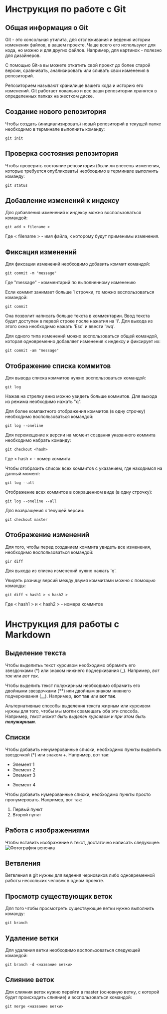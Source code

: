 # Инструкция по работе с Git

## Общая информация о Git

Git - это консольная утилита, для отслеживания и ведения истории изменения файлов, в вашем проекте. Чаще всего его используют для кода, но можно и для других файлов. Например, для картинок - полезно для дизайнеров.

С помощью Git-a вы можете откатить свой проект до более старой версии, сравнивать, анализировать или сливать свои изменения в репозиторий.

Репозиторием называют хранилище вашего кода и историю его изменений. Git работает локально и все ваши репозитории хранятся в определенных папках на жестком диске.

## Создание нового репозитория

Чтобы создать (инициализировать) новый репозиторий в текущей папке необходимо в терминале выполнить команду:

    git init

## Проверка состояния репозитория

Чтобы проверить состояние репозитория (были ли внесены изменения, которые требуется опубликовать) необходимо в терминале выполнить команду:

    git status

## Добавление изменений к индексу

Для добавления изменений к индексу можно воспользоваться командой:

    git add < filename >

Где < filename > - имя файла, к которому будут применимы изменения.

## Фиксация изменений

Для фиксации изменений необходимо добавить коммит командой:

    git commit -m "message"

Где "message" - комментарий по выполненному изменению

Если коммит занимает больше 1 строчки, то можно воспользоваться командой:

    git commit

Она позволит написать больше текста в комментарии. Ввод текста будет доступен в первой строке после нажатия на 'i'. Для выхода из этого окна необходимо нажать 'Esc' и ввести ':wq'.

Для одного типа изменений можно воспользоваться общей командой, которая одновременно добавляет изменения к индексу и фиксирует их:

    git commit -am "message"

## Отображение списка коммитов

Для вывода списка коммитов нужно воспользоваться командой:

    git log

Нажав на стрелку вниз можно увидеть больше коммитов. Для выхода из режима необходимо нажать "q".

Для более компактного отображения коммитов (в одну строчку) необходимо воспользоваться командой:

    git log --oneline

Для перемещение к версии на момент создания указанного коммита необходимо набрать команду:

    git checkout <hash>

Где < hash > - номер коммита

Чтобы отобразить список всех коммитов с указанием, где находимся на данный момент:

    git log --all

Отображение всех коммитов в сокращенном виде (в одну строчку):

    git log --oneline --all

Для возвращения к текущей версии:

    git checkout master

## Отображение изменений

Для того, чтобы перед созданием коммита увидеть все изменения, необходимо воспользоваться командой:

    gir diff

Для выхода из списка изменений нужно нажать 'q'.

Увидеть разницу версий между двумя коммитами можно с помощью команды:

    git diff < hash1 > < hash2 >

Где < hash1 > и < hash2 > - номера коммитов
# Инструкция для работы с Markdown

## Выделение текста

Чтобы выделитьь текст курсивом необходимо обрамить его звездочками (*) или знаком нижнего подчеркивания (_). Например, *вот так* или _вот так_.

Чтобы выделить текст полужирным необходимо обрамить его двойными звездочками (**) или двойным знаком нижнего подчеркивания (__). Например, **вот так** или __вот так__.

Альтернативные способы выделения текста жирным или курсивом нужны для того, чтобы мы могли совмещать оба эти способа. Например, _текст может быть выделен курсивом и при этом быть **полужирным**_.

## Списки

Чтобы добавить ненумерованные списки, необходимо пункты выделить звездочкой (*) или знаком +.
Например, вот так:
* Элемент 1
* Элемент 2
* Элемент 3
+ Элемент 4

Чтобы добавить нумерованные списки, необходимо пункты просто пронумеровать. 
Например, вот так:
1. Первый пункт
2. Второй пункт

## Работа с изображениями

Чтобы вставить изображение в текст, достаточно написать следующее:
![Фотография веночка](image.jpg)

## Ветвления

Ветвления в git нужны для ведения черновиков либо одновременной работы нескольких человек в одном проекте.

## Просмотр существующих веток

Для того чтобы просмотреть существующие ветки нужно выполнить команду:

    git branch

## Удаление ветки

Для удаления ветки необходимо воспользоваться следующей командой:

    git branch -d <название ветки>


## Слияние веток

Для слияния веток нужно перейти в master (основную ветку, с которой будет происходить слияние) и воспользоваться командой:

    git merge <название ветки>

